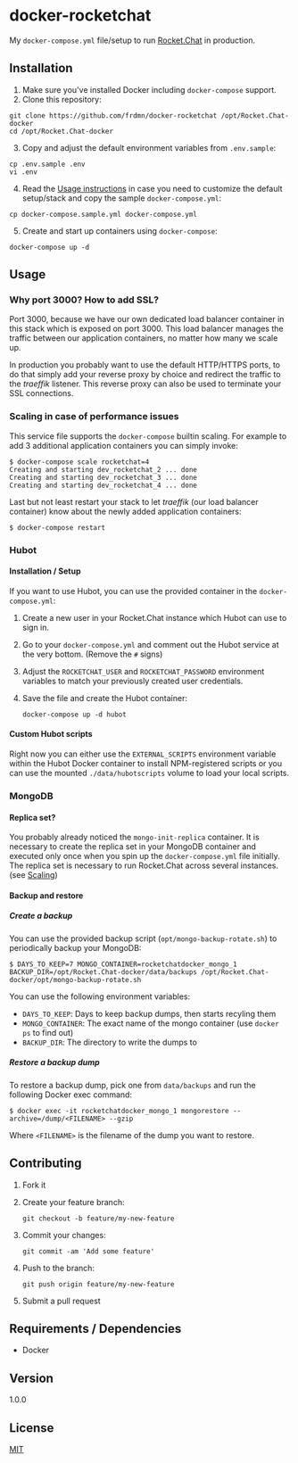 # docker-rocketchat

My `docker-compose.yml` file/setup to run [Rocket.Chat](https://rocket.chat) in production.

## Installation

1. Make sure you've installed Docker including `docker-compose` support.
2. Clone this repository:

```shell
git clone https://github.com/frdmn/docker-rocketchat /opt/Rocket.Chat-docker
cd /opt/Rocket.Chat-docker
```

3. Copy and adjust the default environment variables from `.env.sample`:

```shell
cp .env.sample .env
vi .env
```

4. Read the [Usage instructions](#usage) in case you need to customize the default setup/stack and copy the sample `docker-compose.yml`:

```
cp docker-compose.sample.yml docker-compose.yml
```

5. Create and start up containers using `docker-compose`:

```
docker-compose up -d
```

## Usage

### Why port 3000? How to add SSL?

Port 3000, because we have our own dedicated load balancer container in this stack which is exposed on port 3000. This load balancer manages the traffic between our application containers, no matter how many we scale up.

In production you probably want to use the default HTTP/HTTPS ports, to do that simply add your reverse proxy by choice and redirect the traffic to the _traeffik_ listener. This reverse proxy can also be used to terminate your SSL connections.

### Scaling in case of performance issues

This service file supports the `docker-compose` builtin scaling. For example to add 3 additional application containers you can simply invoke:

```
$ docker-compose scale rocketchat=4
Creating and starting dev_rocketchat_2 ... done
Creating and starting dev_rocketchat_3 ... done
Creating and starting dev_rocketchat_4 ... done
```

Last but not least restart your stack to let _traeffik_ (our load balancer container) know about the newly added application containers:

```
$ docker-compose restart
```

### Hubot

#### Installation / Setup

If you want to use Hubot, you can use the provided container in the `docker-compose.yml`:

1. Create a new user in your Rocket.Chat instance which Hubot can use to sign in.
2. Go to your `docker-compose.yml` and comment out the Hubot service at the very bottom. (Remove the `#` signs)
3. Adjust the `ROCKETCHAT_USER` and `ROCKETCHAT_PASSWORD` environment variables to match your previously created user credentials.
4. Save the file and create the Hubot container:

	```
	docker-compose up -d hubot
	```

#### Custom Hubot scripts

Right now you can either use the `EXTERNAL_SCRIPTS` environment variable within the Hubot Docker container to install NPM-registered scripts or you can use the mounted `./data/hubotscripts` volume to load your local scripts. 

### MongoDB

#### Replica set?

You probably already noticed the `mongo-init-replica` container. It is necessary to create the replica set in your MongoDB container and executed only once when you spin up the `docker-compose.yml` file initially. The replica set is necessary to run Rocket.Chat across several instances. (see [Scaling](#scaling-in-case-of-performance-issues))

#### Backup and restore

##### Create a backup

You can use the provided backup script (`opt/mongo-backup-rotate.sh`) to periodically backup your MongoDB:

```
$ DAYS_TO_KEEP=7 MONGO_CONTAINER=rocketchatdocker_mongo_1 BACKUP_DIR=/opt/Rocket.Chat-docker/data/backups /opt/Rocket.Chat-docker/opt/mongo-backup-rotate.sh
```

You can use the following environment variables:

- `DAYS_TO_KEEP`: Days to keep backup dumps, then starts recyling them
- `MONGO_CONTAINER`: The exact name of the mongo container (use `docker ps` to find out)
- `BACKUP_DIR`: The directory to write the dumps to

##### Restore a backup dump

To restore a backup dump, pick one from `data/backups` and run the following Docker exec command:

```
$ docker exec -it rocketchatdocker_mongo_1 mongorestore --archive=/dump/<FILENAME> --gzip
```

Where `<FILENAME>` is the filename of the dump you want to restore.

## Contributing

1. Fork it
2. Create your feature branch:

	```shell
	git checkout -b feature/my-new-feature
	```

3. Commit your changes:

	```shell
	git commit -am 'Add some feature'
	```

4. Push to the branch:

	```shell
	git push origin feature/my-new-feature
	```

5. Submit a pull request

## Requirements / Dependencies

* Docker

## Version

1.0.0

## License

[MIT](LICENSE)
